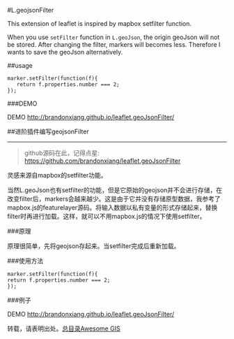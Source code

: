 #L.geojsonFilter

This extension of leaflet is inspired by mapbox setfilter function.

When you use `setFilter` function in `L.geoJson`, the origin geoJson will not be stored. After changing the filter, markers will becomes less. Therefore I wants to save the geoJson alternatively.  

##usage

 ```
 marker.setFilter(function(f){
    return f.properties.number === 2;
});
 ```
 
###DEMO

DEMO http://brandonxiang.github.io/leaflet.geoJsonFilter/

##进阶插件编写geojsonFilter

----------------------------------

> github源码在此，记得点星:
https://github.com/brandonxiang/leaflet.geoJsonFilter

灵感来源自mapbox的setfilter功能。

当然L.geoJson也有setfilter的功能，但是它原始的geojson并不会进行存储，在改变filter后，markers会越来越少。这是由于它并没有存储原型数据，我参考了mapbox.js的featurelayer源码。将输入数据以私有变量的形式存储起来，替换filter时再进行加载。这样，就可以不用mapbox.js的情况下使用setfilter。

###原理

原理很简单，先将geojson存起来。当setfilter完成后重新加载。

###使用方法
```
marker.setFilter(function(f){ 
return f.properties.number === 2;
});
```

###例子

DEMO http://brandonxiang.github.io/leaflet.geoJsonFilter/

转载，请表明出处。[总目录Awesome GIS](http://www.jianshu.com/p/3b3efa92dd6d)
